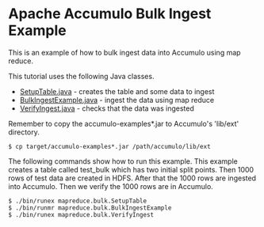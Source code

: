 <!--
Licensed to the Apache Software Foundation (ASF) under one or more
contributor license agreements.  See the NOTICE file distributed with
this work for additional information regarding copyright ownership.
The ASF licenses this file to You under the Apache License, Version 2.0
(the "License"); you may not use this file except in compliance with
the License.  You may obtain a copy of the License at

    http://www.apache.org/licenses/LICENSE-2.0

Unless required by applicable law or agreed to in writing, software
distributed under the License is distributed on an "AS IS" BASIS,
WITHOUT WARRANTIES OR CONDITIONS OF ANY KIND, either express or implied.
See the License for the specific language governing permissions and
limitations under the License.
-->
# Apache Accumulo Bulk Ingest Example

This is an example of how to bulk ingest data into Accumulo using map reduce.

This tutorial uses the following Java classes.

 * [SetupTable.java] - creates the table and some data to ingest
 * [BulkIngestExample.java] - ingest the data using map reduce
 * [VerifyIngest.java] - checks that the data was ingested
 
Remember to copy the accumulo-examples\*.jar to Accumulo's 'lib/ext' directory.

    $ cp target/accumulo-examples*.jar /path/accumulo/lib/ext

The following commands show how to run this example. This example creates a
table called test_bulk which has two initial split points. Then 1000 rows of
test data are created in HDFS. After that the 1000 rows are ingested into
Accumulo. Then we verify the 1000 rows are in Accumulo. 

    $ ./bin/runex mapreduce.bulk.SetupTable
    $ ./bin/runmr mapreduce.bulk.BulkIngestExample
    $ ./bin/runex mapreduce.bulk.VerifyIngest

[SetupTable.java]: ../src/main/java/org/apache/accumulo/examples/mapreduce/bulk/SetupTable.java
[BulkIngestExample.java]:  ../src/main/java/org/apache/accumulo/examples/mapreduce/bulk/BulkIngestExample.java
[VerifyIngest.java]: ../src/main/java/org/apache/accumulo/examples/mapreduce/bulk/VerifyIngest.java
